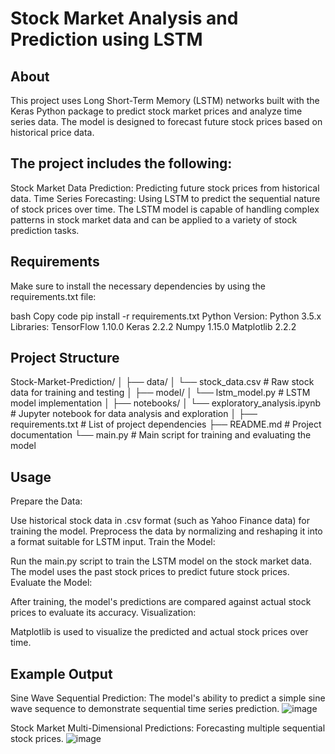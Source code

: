 # Stock Market Analysis and Prediction using LSTM
## About
This project uses Long Short-Term Memory (LSTM) networks built with the Keras Python package to predict stock market prices and analyze time series data. The model is designed to forecast future stock prices based on historical price data.

## The project includes the following:

Stock Market Data Prediction: Predicting future stock prices from historical data.
Time Series Forecasting: Using LSTM to predict the sequential nature of stock prices over time.
The LSTM model is capable of handling complex patterns in stock market data and can be applied to a variety of stock prediction tasks.

## Requirements
Make sure to install the necessary dependencies by using the requirements.txt file:

bash
Copy code
pip install -r requirements.txt
Python Version:
Python 3.5.x
Libraries:
TensorFlow 1.10.0
Keras 2.2.2
Numpy 1.15.0
Matplotlib 2.2.2

## Project Structure
Stock-Market-Prediction/
│
├── data/
│   └── stock_data.csv           # Raw stock data for training and testing
│
├── model/
│   └── lstm_model.py            # LSTM model implementation
│
├── notebooks/
│   └── exploratory_analysis.ipynb # Jupyter notebook for data analysis and exploration
│
├── requirements.txt             # List of project dependencies
├── README.md                    # Project documentation
└── main.py                       # Main script for training and evaluating the model


## Usage

Prepare the Data:

Use historical stock data in .csv format (such as Yahoo Finance data) for training the model.
Preprocess the data by normalizing and reshaping it into a format suitable for LSTM input.
Train the Model:

Run the main.py script to train the LSTM model on the stock market data.
The model uses the past stock prices to predict future stock prices.
Evaluate the Model:

After training, the model's predictions are compared against actual stock prices to evaluate its accuracy.
Visualization:

Matplotlib is used to visualize the predicted and actual stock prices over time.

## Example Output
Sine Wave Sequential Prediction:
The model's ability to predict a simple sine wave sequence to demonstrate sequential time series prediction.
![image](https://github.com/user-attachments/assets/32daa8fc-7889-4a65-a0f9-457441f8c738)



Stock Market Multi-Dimensional Predictions:
Forecasting multiple sequential stock prices.
![image](https://github.com/user-attachments/assets/f23852e3-a3f2-438d-b5dc-53478d566f92)







